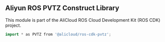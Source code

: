 ## Aliyun ROS PVTZ Construct Library

This module is part of the AliCloud ROS Cloud Development Kit (ROS CDK) project.

```go
import * as PVTZ from '@alicloud/ros-cdk-pvtz';
```

